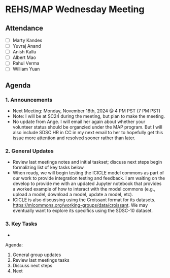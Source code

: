 # REHS/MAP Wednesday Meeting

## Attendance
- [ ] Marty Kandes
- [ ] Yuvraj Anand
- [ ] Anish Kallu
- [ ] Albert Mao
- [ ] Rahul Verma
- [ ] William Yuan

## Agenda

### 1. Announcements
- Next Meeting: Monday, November 18th, 2024 @ 4 PM PST (7 PM PST)
- Note: I will be at SC24 during the meeting, but plan to make the meeting.
- No update from Ange. I will email her again about whether your volunteer status should be organzied under the MAP program. But I will also include SDSC HR in CC in my next email to her to hopefully get this issue more attention and resolved sooner rather than later.  

### 2. General Updates
- Review last meetings notes and initial taskset; discuss next steps begin formalizing list of key tasks below
- When ready, we will begin testing the ICICLE model commons as part of our work to provide integration testing and feedback. I am waiting on the develop to provide me with an updated Jupyter notebook that provides a worked example of how to interact with the model commons (e.g., upload a model, download a model, update a model, etc). 
- ICICLE is also discussing using the Croissant format for its datasets. https://mlcommons.org/working-groups/data/croissant. We may eventually want to explore its specifics using the SDSC-10 dataset.

### 3. Key Tasks
- 


Agenda:
1. General group updates
2. Review last meetings tasks
3. Discuss next steps
4. Next 
